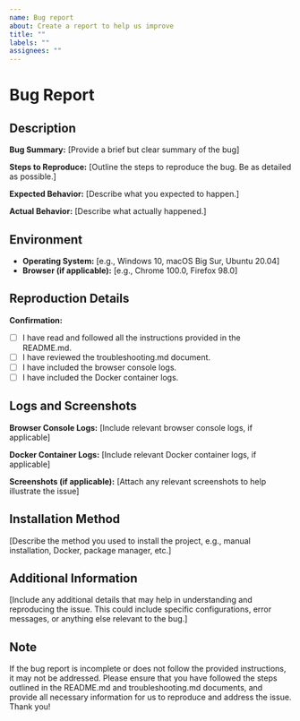 ```yaml
---
name: Bug report
about: Create a report to help us improve
title: ""
labels: ""
assignees: ""
---
```


# Bug Report

## Description

**Bug Summary:**
[Provide a brief but clear summary of the bug]

**Steps to Reproduce:**
[Outline the steps to reproduce the bug. Be as detailed as possible.]

**Expected Behavior:**
[Describe what you expected to happen.]

**Actual Behavior:**
[Describe what actually happened.]

## Environment

- **Operating System:** [e.g., Windows 10, macOS Big Sur, Ubuntu 20.04]
- **Browser (if applicable):** [e.g., Chrome 100.0, Firefox 98.0]

## Reproduction Details

**Confirmation:**

- [ ] I have read and followed all the instructions provided in the README.md.
- [ ] I have reviewed the troubleshooting.md document.
- [ ] I have included the browser console logs.
- [ ] I have included the Docker container logs.

## Logs and Screenshots

**Browser Console Logs:**
[Include relevant browser console logs, if applicable]

**Docker Container Logs:**
[Include relevant Docker container logs, if applicable]

**Screenshots (if applicable):**
[Attach any relevant screenshots to help illustrate the issue]

## Installation Method

[Describe the method you used to install the project, e.g., manual installation, Docker, package manager, etc.]

## Additional Information

[Include any additional details that may help in understanding and reproducing the issue. This could include specific configurations, error messages, or anything else relevant to the bug.]

## Note

If the bug report is incomplete or does not follow the provided instructions, it may not be addressed. Please ensure that you have followed the steps outlined in the README.md and troubleshooting.md documents, and provide all necessary information for us to reproduce and address the issue. Thank you!
